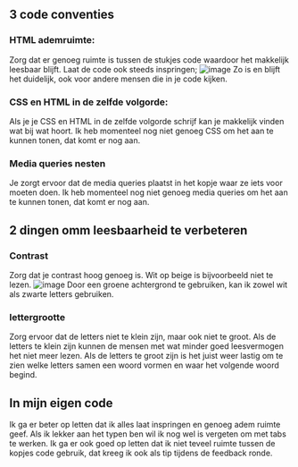 ## 3 code conventies

### HTML ademruimte:
Zorg dat er genoeg ruimte is tussen de stukjes code waardoor het makkelijk leesbaar blijft. Laat de code ook steeds inspringen;
![image](https://github.com/user-attachments/assets/f439c9c8-b6a5-4a0a-bb59-e2cc86f07b9c)
Zo is en blijft het duidelijk, ook voor andere mensen die in je code kijken.

### CSS en HTML in de zelfde volgorde:
Als je je CSS en HTML in de zelfde volgorde schrijf kan je makkelijk vinden wat bij wat hoort.
Ik heb momenteel nog niet genoeg CSS om het aan te kunnen tonen, dat komt er nog aan.

### Media queries nesten
Je zorgt ervoor dat de media queries plaatst in het kopje waar ze iets voor moeten doen.
Ik heb momenteel nog niet genoeg media queries om het aan te kunnen tonen, dat komt er nog aan.



## 2 dingen omm leesbaarheid te verbeteren

### Contrast
Zorg dat je contrast hoog genoeg is. Wit op beige is bijvoorbeeld niet te lezen.
![image](https://github.com/user-attachments/assets/a91688ee-cf84-447e-871b-04ccd2a07fc7)
Door een groene achtergrond te gebruiken, kan ik zowel wit als zwarte letters gebruiken.

### lettergrootte
Zorg ervoor dat de letters niet te klein zijn, maar ook niet te groot. Als de letters te klein zijn kunnen de mensen met wat minder goed leesvermogen het niet meer lezen. Als de letters te groot zijn is het juist weer lastig om te zien welke letters samen een woord vormen en waar het volgende woord begind.

## In mijn eigen code

Ik ga er beter op letten dat ik alles laat inspringen en genoeg adem ruimte geef. Als ik lekker aan het typen ben wil ik nog wel is vergeten om met tabs te werken. 
Ik ga er ook goed op letten dat ik niet teveel ruimte tussen de kopjes code gebruik, dat kreeg ik ook als tip tijdens de feedback ronde.